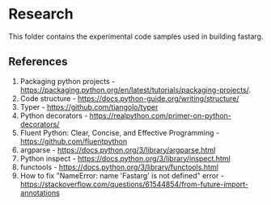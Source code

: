 # Research

This folder contains the experimental code samples used in building fastarg.

## References

1. Packaging python projects - https://packaging.python.org/en/latest/tutorials/packaging-projects/.
1. Code structure - https://docs.python-guide.org/writing/structure/
1. Typer - https://github.com/tiangolo/typer
1. Python decorators - https://realpython.com/primer-on-python-decorators/
1. Fluent Python: Clear, Concise, and Effective Programming - https://github.com/fluentpython
1. argparse - https://docs.python.org/3/library/argparse.html
1. Python inspect - https://docs.python.org/3/library/inspect.html
1. functools - https://docs.python.org/3/library/functools.html
1. How to fix "NameError: name 'Fastarg' is not defined" error - https://stackoverflow.com/questions/61544854/from-future-import-annotations